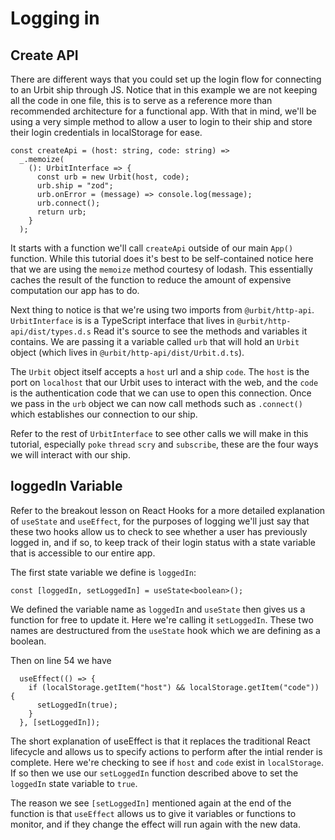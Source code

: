 # Logging in

## Create API

There are different ways that you could set up the login flow for connecting to an Urbit ship through JS. Notice that in this example we are not keeping all the code in one file, this is to serve as a reference more than recommended architecture for a functional app. With that in mind, we'll be using a very simple method to allow a user to login to their ship and store their login credentials in localStorage for ease.

```
const createApi = (host: string, code: string) =>
  _.memoize(
    (): UrbitInterface => {
      const urb = new Urbit(host, code);
      urb.ship = "zod";
      urb.onError = (message) => console.log(message);
      urb.connect();
      return urb;
    }
  );
```

It starts with a function we'll call `createApi` outside of our main `App()` function. While this tutorial does it's best to be self-contained notice here that we are using the `memoize` method courtesy of lodash. This essentially caches the result of the function to reduce the amount of expensive computation our app has to do.

Next thing to notice is that we're using two imports from `@urbit/http-api`. `UrbitInterface` is is a TypeScript interface that lives in `@urbit/http-api/dist/types.d.s` Read it's source to see the methods and variables it contains. We are passing it a variable called `urb` that will hold an `Urbit` object (which lives in `@urbit/http-api/dist/Urbit.d.ts`).

The `Urbit` object itself accepts a `host` url and a ship `code`. The `host` is the port on `localhost` that our Urbit uses to interact with the web, and the `code` is the authentication code that we can use to open this connection. Once we pass in the `urb` object we can now call methods such as `.connect()` which establishes our connection to our ship.

Refer to the rest of `UrbitInterface` to see other calls we will make in this tutorial, especially `poke` `thread` `scry` and `subscribe`, these are the four ways we will interact with our ship.

## loggedIn Variable

Refer to the breakout lesson on React Hooks for a more detailed explanation of `useState` and `useEffect`, for the purposes of logging we'll just say that these two hooks allow us to check to see whether a user has previously logged in, and if so, to keep track of their login status with a state variable that is accessible to our entire app.

The first state variable we define is `loggedIn`:

`const [loggedIn, setLoggedIn] = useState<boolean>();`

We defined the variable name as `loggedIn` and `useState` then gives us a function for free to update it. Here we're calling it `setLoggedIn`. These two names are destructured from the `useState` hook which we are defining as a boolean.

Then on line 54 we have

```
  useEffect(() => {
    if (localStorage.getItem("host") && localStorage.getItem("code")) {
      setLoggedIn(true);
    }
  }, [setLoggedIn]);
```

The short explanation of useEffect is that it replaces the traditional React lifecycle and allows us to specify actions to perform after the intial render is complete. Here we're checking to see if `host` and `code` exist in `localStorage`. If so then we use our `setLoggedIn` function described above to set the `loggedIn` state variable to `true`.

The reason we see `[setLoggedIn]` mentioned again at the end of the function is that `useEffect` allows us to give it variables or functions to monitor, and if they change the effect will run again with the new data.

